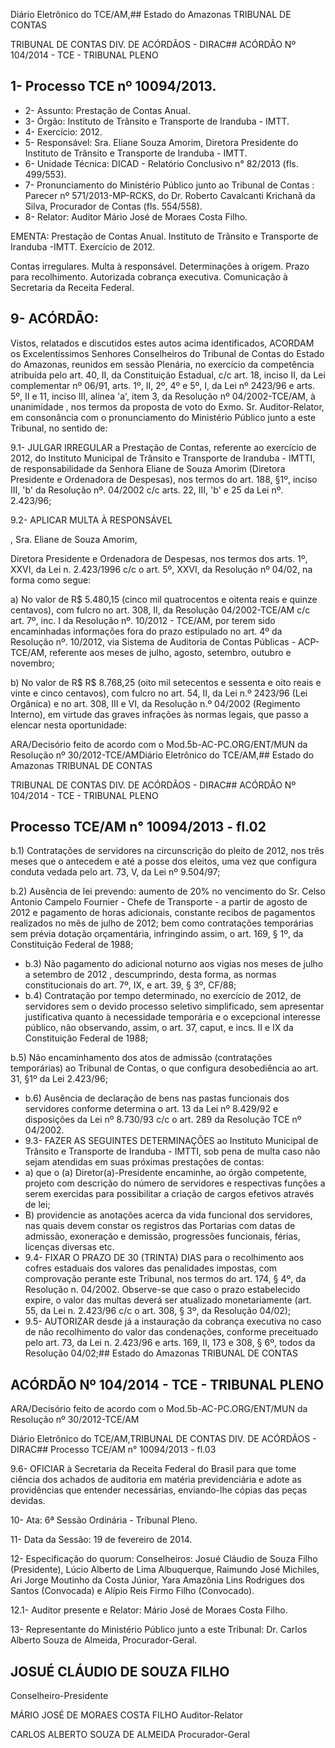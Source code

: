 Diário Eletrônico do TCE/AM,## Estado do Amazonas TRIBUNAL DE CONTAS

TRIBUNAL DE CONTAS DIV. DE ACÓRDÃOS - DIRAC## ACÓRDÃO Nº 104/2014 - TCE - TRIBUNAL PLENO

## 1- Processo TCE nº 10094/2013.

- 2- Assunto: Prestação de Contas Anual.
- 3- Órgão: Instituto de Trânsito e Transporte de Iranduba - IMTT.
- 4- Exercício: 2012.
- 5- Responsável: Sra. Eliane Souza Amorim, Diretora Presidente do Instituto de Trânsito e Transporte de Iranduba - IMTT.
- 6- Unidade Técnica: DICAD - Relatório Conclusivo n° 82/2013 (fls. 499/553).
- 7-  Pronunciamento  do Ministério  Público  junto  ao Tribunal  de  Contas :  Parecer  nº 571/2013-MP-RCKS, do Dr. Roberto Cavalcanti Krichanã da Silva, Procurador de Contas (fls. 554/558).
- 8- Relator: Auditor Mário José de Moraes Costa Filho.

EMENTA: Prestação de Contas Anual. Instituto de Trânsito e Transporte de Iranduba -IMTT. Exercício de 2012.

Contas irregulares. Multa à responsável. Determinações à origem. Prazo para recolhimento. Autorizada  cobrança  executiva.  Comunicação  à Secretaria da Receita Federal.

## 9- ACÓRDÃO:

Vistos, relatados e discutidos estes autos acima identificados,  ACORDAM os Excelentíssimos  Senhores  Conselheiros  do  Tribunal  de  Contas  do  Estado  do Amazonas, reunidos em sessão Plenária, no exercício da competência atribuída pelo art. 40, II, da Constituição Estadual, c/c art. 18, inciso II, da Lei complementar nº 06/91, arts. 1º,  II,  2º,  4º  e  5º,  I,  da  Lei  nº  2423/96  e  arts.  5º,  II  e  11,  inciso  III,  alínea  'a',  item  3,  da Resolução  nº  04/2002-TCE/AM, à  unanimidade ,  nos  termos  da  proposta  de  voto  do Exmo. Sr. Auditor-Relator, em consonância com o pronunciamento do Ministério Público junto a este Tribunal, no sentido de:

9.1- JULGAR IRREGULAR a Prestação de Contas, referente ao exercício de  2012,  do  Instituto  Municipal  de  Trânsito  e  Transporte  de  Iranduba  -  IMTTI,  de responsabilidade da Senhora Eliane de Souza Amorim (Diretora Presidente e Ordenadora de Despesas), nos termos do art. 188, §1º, inciso  III, 'b' da Resolução nº. 04/2002 c/c arts. 22, III, 'b' e 25 da Lei nº. 2.423/96;

9.2- APLICAR MULTA À RESPONSÁVEL

, Sra. Eliane de Souza Amorim,

Diretora Presidente e Ordenadora de Despesas, nos termos dos arts. 1º, XXVI, da Lei n. 2.423/1996 c/c o art. 5º, XXVI, da Resolução nº 04/02, na forma como segue:

a) No valor de R$ 5.480,15 (cinco mil quatrocentos e oitenta reais e quinze centavos), com fulcro no art. 308, II, da Resolução 04/2002-TCE/AM c/c art. 7º, inc. I da Resolução  nº.  10/2012  -  TCE/AM,  por  terem  sido  encaminhadas  informações  fora  do prazo estipulado no art. 4º da Resolução nº. 10/2012, via Sistema de Auditoria de Contas Públicas  -  ACP-TCE/AM,  referente  aos  meses  de  julho,  agosto,  setembro,  outubro  e novembro;

b) No valor de R$ R$ 8.768,25 (oito mil setecentos e sessenta e oito reais e vinte e cinco centavos), com fulcro no art. 54, II, da Lei n.º 2423/96 (Lei Orgânica) e no art. 308,  III  e  VI,  da  Resolução  n.º  04/2002  (Regimento  Interno),  em  virtude  das  graves infrações às normas legais, que passo a elencar nesta oportunidade:

ARA/Decisório feito de acordo com o Mod.5b-AC-PC.ORG/ENT/MUN da Resolução nº 30/2012-TCE/AMDiário Eletrônico do TCE/AM,## Estado do Amazonas TRIBUNAL DE CONTAS

TRIBUNAL DE CONTAS DIV. DE ACÓRDÃOS - DIRAC## ACÓRDÃO Nº 104/2014 - TCE - TRIBUNAL PLENO

## Processo TCE/AM n° 10094/2013 - fl.02

b.1) Contratações de  servidores na circunscrição do pleito de 2012, nos três meses que o antecedem e até a posse dos eleitos, uma vez que configura conduta vedada pelo art. 73, V, da Lei nº 9.504/97;

b.2)  Ausência  de  lei  prevendo:  aumento  de  20%  no  vencimento  do  Sr. Celso Antonio Campelo Fournier - Chefe de Transporte - a  partir de agosto de  2012 e pagamento de horas adicionais, constante recibos de pagamentos realizados no mês de julho  de  2012;  bem  como  contratações  temporárias sem  prévia  dotação  orçamentária, infringindo assim, o art. 169, § 1º, da Constituição Federal de 1988;

- b.3) Não pagamento do adicional noturno aos vigias nos meses de julho a setembro de 2012 , descumprindo, desta forma, as normas constitucionais do art. 7º, IX, e art. 39, § 3º, CF/88;
- b.4) Contratação  por  tempo  determinado,  no  exercício de 2012, de servidores  sem  o  devido  processo  seletivo  simplificado,  sem  apresentar  justificativa quanto  à  necessidade  temporária  e  o  excepcional  interesse  público,  não  observando, assim, o art. 37, caput, e incs. II e IX da Constituição Federal de 1988;

b.5) Não encaminhamento dos atos de admissão (contratações temporárias) ao Tribunal de Contas, o que configura desobediência ao art. 31, §1º da Lei 2.423/96;

- b.6) Ausência de declaração de bens nas pastas funcionais dos servidores conforme determina o art. 13 da Lei nº 8.429/92 e disposições da Lei nº 8.730/93 c/c o art. 289 da Resolução TCE nº 04/2002.
- 9.3- FAZER AS SEGUINTES DETERMINAÇÕES ao Instituto Municipal de Trânsito e Transporte de Iranduba - IMTTI, sob pena de multa caso não sejam atendidas em suas próximas prestações de contas:
- a) que o (a) Diretor(a)-Presidente encaminhe, ao órgão competente, projeto com descrição do número de servidores e respectivas funções a serem exercidas para possibilitar a criação de cargos efetivos através de lei;
- B) providencie as anotações acerca da vida funcional dos servidores, nas quais devem constar os registros das Portarias com datas de admissão, exoneração e demissão, progressões funcionais, férias, licenças diversas etc.
- 9.4-  FIXAR  O  PRAZO  DE  30  (TRINTA)  DIAS para  o  recolhimento  aos cofres estaduais dos valores das penalidades impostas, com comprovação perante este Tribunal, nos termos do art. 174, § 4º, da Resolução n. 04/2002. Observe-se que caso o prazo estabelecido expire, o valor das multas deverá ser atualizado monetariamente (art. 55, da Lei n. 2.423/96 c/c o art. 308, § 3º, da Resolução 04/02);
- 9.5-  AUTORIZAR desde já a  instauração da  cobrança executiva no caso de não recolhimento do valor das condenações, conforme preceituado pelo art. 73, da Lei n. 2.423/96 e arts. 169, II, 173 e 308, § 6º, todos da Resolução 04/02;## Estado do Amazonas TRIBUNAL DE CONTAS

## ACÓRDÃO Nº 104/2014 - TCE - TRIBUNAL PLENO

ARA/Decisório feito de acordo com o Mod.5b-AC-PC.ORG/ENT/MUN da Resolução nº 30/2012-TCE/AM

Diário Eletrônico do TCE/AM,TRIBUNAL DE CONTAS DIV. DE ACÓRDÃOS - DIRAC## Processo TCE/AM n° 10094/2013 - fl.03

9.6-  OFICIAR à  Secretaria  da  Receita  Federal  do  Brasil  para  que  tome ciência dos achados de auditoria em matéria previdenciária e adote as providências que entender necessárias, enviando-lhe cópias das peças devidas.

10- Ata: 6ª Sessão Ordinária - Tribunal Pleno.

11- Data da Sessão: 19 de fevereiro de 2014.

12- Especificação do quorum: Conselheiros: Josué Cláudio de Souza Filho (Presidente), Lúcio  Alberto  de  Lima  Albuquerque,  Raimundo  José  Michiles,  Ari  Jorge  Moutinho  da Costa Júnior, Yara Amazônia Lins Rodrigues dos Santos (Convocada) e Alípio Reis Firmo Filho (Convocado).

12.1- Auditor presente e Relator: Mário José de Moraes Costa Filho.

13-  Representante  do  Ministério  Público  junto  a  este Tribunal: Dr. Carlos  Alberto Souza de Almeida, Procurador-Geral.

## JOSUÉ CLÁUDIO DE SOUZA FILHO

Conselheiro-Presidente

MÁRIO JOSÉ DE MORAES COSTA FILHO Auditor-Relator

CARLOS ALBERTO SOUZA DE ALMEIDA Procurador-Geral
